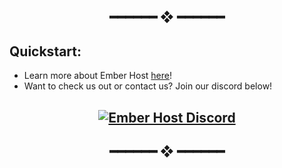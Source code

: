 <h2 align="center"> ━━━━━━  ❖  ━━━━━━ </h2>

## Quickstart:

- Learn more about Ember Host [here](https://ember.host)!
- Want to check us out or contact us? Join our discord below!

<h2 align="center"> <a href="https://discord.gg/68s9zKtSFb" align = "center">
          <img alt="Ember Host Discord" src="https://discord.com/api/guilds/1062514276406931476/widget.png?style=banner2"> 
</a>

<h2 align="center"> ━━━━━━  ❖  ━━━━━━ </h2>
